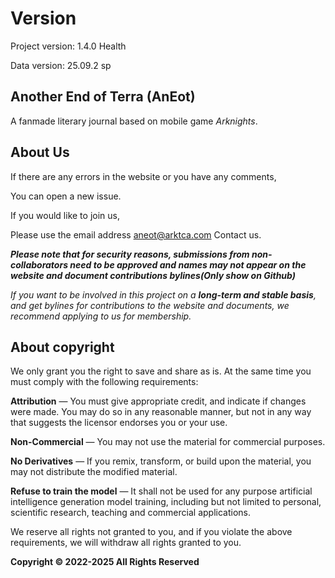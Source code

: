 # Version

Project version: 1.4.0 Health

Data version: 25.09.2 sp

## Another End of Terra (AnEot)

A fanmade literary journal based on mobile game *Arknights*.

## About Us

If there are any errors in the website or you have any comments,

You can open a new issue.

If you would like to join us,

Please use the email address [aneot@arktca.com](mailto:aneot@arktca.com) Contact us.

***Please note that for security reasons, submissions from non-collaborators need to be approved and names may not appear on the website and document contributions bylines(Only show on Github)***

*If you want to be involved in this project on a <b>long-term and stable basis</b>, and get bylines for contributions to the website and documents, we recommend applying to us for membership.*

## About copyright

We only grant you the right to save and share as is. At the same time you must comply with the following requirements:

**Attribution** — You must give appropriate credit, and indicate if changes were made. You may do so in any reasonable manner, but not in any way that suggests the licensor endorses you or your use.

**Non-Commercial** — You may not use the material for commercial purposes.

**No Derivatives** — If you remix, transform, or build upon the material, you may not distribute the modified material.

**Refuse to train the model** — It shall not be used for any purpose artificial intelligence generation model training, including but not limited to personal, scientific research, teaching and commercial applications.

We reserve all rights not granted to you, and if you violate the above requirements, we will withdraw all rights granted to you.

**Copyright © 2022-2025 All Rights Reserved**
